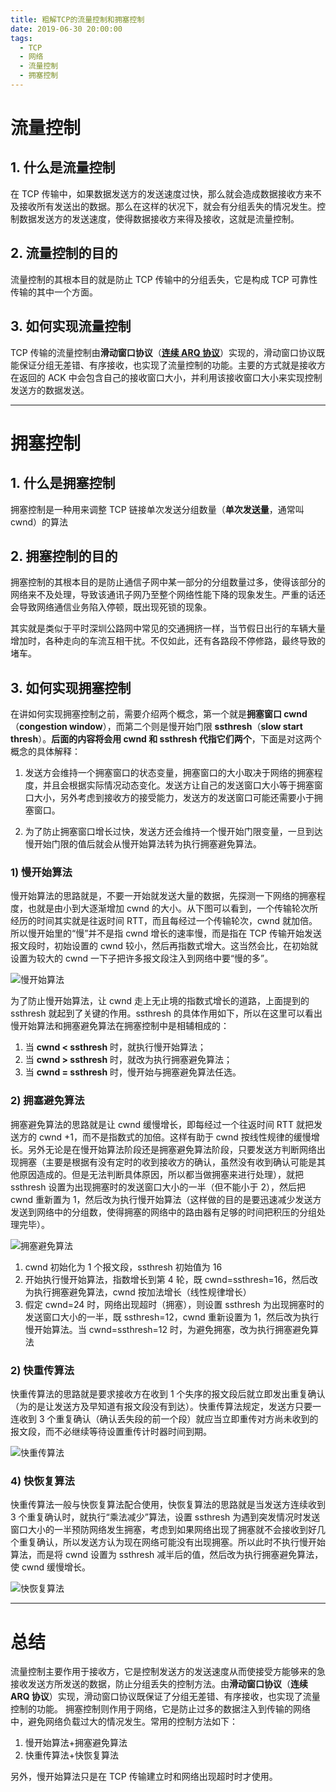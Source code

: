 ```yaml
---
title: 粗解TCP的流量控制和拥塞控制
date: 2019-06-30 20:00:00
tags:
  - TCP
  - 网络
  - 流量控制
  - 拥塞控制
---
```


# 流量控制

## 1. 什么是流量控制

在 TCP 传输中，如果数据发送方的发送速度过快，那么就会造成数据接收方来不及接收所有发送出的数据。那么在这样的状况下，就会有分组丢失的情况发生。控制数据发送方的发送速度，使得数据接收方来得及接收，这就是流量控制。

## 2. 流量控制的目的

流量控制的其根本目的就是防止 TCP 传输中的分组丢失，它是构成 TCP 可靠性传输的其中一个方面。

## 3. 如何实现流量控制

TCP 传输的流量控制由**滑动窗口协议**（[**连续 ARQ 协议**](https://zh.wikipedia.org/wiki/%E8%87%AA%E5%8A%A8%E9%87%8D%E4%BC%A0%E8%AF%B7%E6%B1%82)）实现的，滑动窗口协议既能保证分组无差错、有序接收，也实现了流量控制的功能。主要的方式就是接收方在返回的 ACK 中会包含自己的接收窗口大小，并利用该接收窗口大小来实现控制发送方的数据发送。

---

# 拥塞控制

## 1. 什么是拥塞控制

拥塞控制是一种用来调整 TCP 链接单次发送分组数量（**单次发送量**，通常叫 cwnd）的算法

## 2. 拥塞控制的目的

拥塞控制的其根本目的是防止通信子网中某一部分的分组数量过多，使得该部分的网络来不及处理，导致该通讯子网乃至整个网络性能下降的现象发生。严重的话还会导致网络通信业务陷入停顿，既出现死锁的现象。

其实就是类似于平时深圳公路网中常见的交通拥挤一样，当节假日出行的车辆大量增加时，各种走向的车流互相干扰。不仅如此，还有各路段不停修路，最终导致的堵车。

## 3. 如何实现拥塞控制

在讲如何实现拥塞控制之前，需要介绍两个概念，第一个就是**拥塞窗口 cwnd**（**congestion window**），而第二个则是慢开始门限 **ssthresh**（**slow start thresh**）。**后面的内容将会用 cwnd 和 ssthresh 代指它们两个**，下面是对这两个概念的具体解释：

1. 发送方会维持一个拥塞窗口的状态变量，拥塞窗口的大小取决于网络的拥塞程度，并且会根据实际情况动态变化。发送方让自己的发送窗口大小等于拥塞窗口大小，另外考虑到接收方的接受能力，发送方的发送窗口可能还需要小于拥塞窗口。

2. 为了防止拥塞窗口增长过快，发送方还会维持一个慢开始门限变量，一旦到达慢开始门限的值后就会从慢开始算法转为执行拥塞避免算法。

### 1) 慢开始算法

慢开始算法的思路就是，不要一开始就发送大量的数据，先探测一下网络的拥塞程度，也就是由小到大逐渐增加 cwnd 的大小。从下图可以看到，一个传输轮次所经历的时间其实就是往返时间 RTT，而且每经过一个传输轮次，cwnd 就加倍。所以慢开始里的“慢”并不是指 cwnd 增长的速率慢，而是指在 TCP 传输开始发送报文段时，初始设置的 cwnd 较小，然后再指数式增大。这当然会比，在初始就设置为较大的 cwnd 一下子把许多报文段注入到网络中要“慢的多”。

![慢开始算法](https://cdn.jsdelivr.net/gh/aaronlam/imghosting/20201026180823.png)

为了防止慢开始算法，让 cwnd 走上无止境的指数式增长的道路，上面提到的 ssthresh 就起到了关键的作用。ssthresh 的具体作用如下，所以在这里可以看出慢开始算法和拥塞避免算法在拥塞控制中是相辅相成的：

1. 当 **cwnd < ssthresh** 时，就执行慢开始算法；
2. 当 **cwnd > ssthresh** 时，就改为执行拥塞避免算法；
3. 当 **cwnd = ssthresh** 时，慢开始与拥塞避免算法任选。

### 2) 拥塞避免算法

拥塞避免算法的思路就是让 cwnd 缓慢增长，即每经过一个往返时间 RTT 就把发送方的 cwnd +1，而不是指数式的加倍。这样有助于 cwnd 按线性规律的缓慢增长。另外无论是在慢开始算法阶段还是拥塞避免算法阶段，只要发送方判断网络出现拥塞（主要是根据有没有定时的收到接收方的确认，虽然没有收到确认可能是其他原因造成的。但是无法判断具体原因，所以都当做拥塞来进行处理），就把 ssthresh 设置为出现拥塞时的发送窗口大小的一半（但不能小于 2），然后把 cwnd 重新置为 1，然后改为执行慢开始算法（这样做的目的是要迅速减少发送方发送到网络中的分组数，使得拥塞的网络中的路由器有足够的时间把积压的分组处理完毕）。

![拥塞避免算法](https://cdn.jsdelivr.net/gh/aaronlam/imghosting/20201026183338.png)

1. cwnd 初始化为 1 个报文段，ssthresh 初始值为 16
2. 开始执行慢开始算法，指数增长到第 4 轮，既 cwnd=ssthresh=16，然后改为执行拥塞避免算法，cwnd 按加法增长（线性规律增长）
3. 假定 cwnd=24 时，网络出现超时（拥塞），则设置 ssthresh 为出现拥塞时的发送窗口大小的一半，既 ssthresh=12，cwnd 重新设置为 1，然后改为执行慢开始算法。当 cwnd=ssthresh=12 时，为避免拥塞，改为执行拥塞避免算法

### 2) 快重传算法

快重传算法的思路就是要求接收方在收到 1 个失序的报文段后就立即发出重复确认（为的是让发送方及早知道有报文段没有到达）。快重传算法规定，发送方只要一连收到 3 个重复确认（确认丢失段的前一个段）就应当立即重传对方尚未收到的报文段，而不必继续等待设置重传计时器时间到期。

![快重传算法](https://cdn.jsdelivr.net/gh/aaronlam/imghosting/20201026185311.png)

### 4) 快恢复算法

快重传算法一般与快恢复算法配合使用，快恢复算法的思路就是当发送方连续收到 3 个重复确认时，就执行“乘法减少”算法，设置 ssthresh 为遇到突发情况时发送窗口大小的一半预防网络发生拥塞，考虑到如果网络出现了拥塞就不会接收到好几个重复确认，所以发送方认为现在网络可能没有出现拥塞。所以此时不执行慢开始算法，而是将 cwnd 设置为 ssthresh 减半后的值，然后改为执行拥塞避免算法，使 cwnd 缓慢增长。

![快恢复算法](https://cdn.jsdelivr.net/gh/aaronlam/imghosting/20201026190649.png)

---

# 总结

流量控制主要作用于接收方，它是控制发送方的发送速度从而使接受方能够来的急接收发送方所发送的数据，防止分组丢失的控制方法。由**滑动窗口协议**（**连续 ARQ 协议**）实现，滑动窗口协议既保证了分组无差错、有序接收，也实现了流量控制的功能。
拥塞控制则作用于网络，它是防止过多的数据注入到传输的网络中，避免网络负载过大的情况发生。常用的控制方法如下：

1. 慢开始算法+拥塞避免算法
2. 快重传算法+快恢复算法

另外，慢开始算法只是在 TCP 传输建立时和网络出现超时时才使用。

